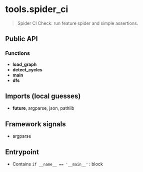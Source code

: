 # tools.spider_ci

> Spider CI Check: run feature spider and simple assertions.

## Public API


### Functions
- **load_graph**
- **detect_cycles**
- **main**
- **dfs**

## Imports (local guesses)
- __future__, argparse, json, pathlib

## Framework signals
- argparse

## Entrypoint
- Contains `if __name__ == '__main__':` block